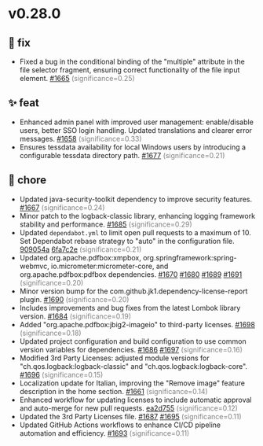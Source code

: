 # v0.28.0
## 🐛 fix
- Fixed a bug in the conditional binding of the "multiple" attribute in the file selector fragment, ensuring correct functionality of the file input element. [#1665](https://github.com/Stirling-Tools/Stirling-PDF/pull/1665) <span style='color:grey;'>(significance=0.25)</span>

## ✨ feat
- Enhanced admin panel with improved user management: enable/disable users, better SSO login handling. Updated translations and clearer error messages. [#1658](https://github.com/Stirling-Tools/Stirling-PDF/pull/1658) <span style='color:grey;'>(significance=0.33)</span>
- Ensures tessdata availability for local Windows users by introducing a configurable tessdata directory path. [#1677](https://github.com/Stirling-Tools/Stirling-PDF/pull/1677) <span style='color:grey;'>(significance=0.21)</span>

## 🔧 chore
- Updated java-security-toolkit dependency to improve security features. [#1667](https://github.com/Stirling-Tools/Stirling-PDF/pull/1667) <span style='color:grey;'>(significance=0.24)</span>
- Minor patch to the logback-classic library, enhancing logging framework stability and performance. [#1685](https://github.com/Stirling-Tools/Stirling-PDF/pull/1685) <span style='color:grey;'>(significance=0.29)</span>
- Updated `dependabot.yml` to limit open pull requests to a maximum of 10. Set Dependabot rebase strategy to "auto" in the configuration file. [909054a](https://github.com/Stirling-Tools/Stirling-PDF/commit/909054a49d8b3befa25d81682e9ab7528cbea257) [6fa7c2e](https://github.com/Stirling-Tools/Stirling-PDF/commit/6fa7c2e5e128b23658ea6203444f46b2bae89b95) <span style='color:grey;'>(significance=0.21)</span>
- Updated org.apache.pdfbox:xmpbox, org.springframework:spring-webmvc, io.micrometer:micrometer-core, and org.apache.pdfbox:pdfbox dependencies. [#1670](https://github.com/Stirling-Tools/Stirling-PDF/pull/1670) [#1680](https://github.com/Stirling-Tools/Stirling-PDF/pull/1680) [#1689](https://github.com/Stirling-Tools/Stirling-PDF/pull/1689) [#1691](https://github.com/Stirling-Tools/Stirling-PDF/pull/1691) <span style='color:grey;'>(significance=0.20)</span>
- Minor version bump for the com.github.jk1.dependency-license-report plugin. [#1690](https://github.com/Stirling-Tools/Stirling-PDF/pull/1690) <span style='color:grey;'>(significance=0.20)</span>
- Includes improvements and bug fixes from the latest Lombok library version. [#1684](https://github.com/Stirling-Tools/Stirling-PDF/pull/1684) <span style='color:grey;'>(significance=0.19)</span>
- Added "org.apache.pdfbox:jbig2-imageio" to third-party licenses. [#1698](https://github.com/Stirling-Tools/Stirling-PDF/pull/1698) <span style='color:grey;'>(significance=0.18)</span>
- Updated project configuration and build configuration to use common version variables for dependencies. [#1686](https://github.com/Stirling-Tools/Stirling-PDF/pull/1686) [#1697](https://github.com/Stirling-Tools/Stirling-PDF/pull/1697) <span style='color:grey;'>(significance=0.16)</span>
- Modified 3rd Party Licenses: adjusted module versions for "ch.qos.logback:logback-classic" and "ch.qos.logback:logback-core". [#1696](https://github.com/Stirling-Tools/Stirling-PDF/pull/1696) <span style='color:grey;'>(significance=0.15)</span>
- Localization update for Italian, improving the "Remove image" feature description in the home section. [#1661](https://github.com/Stirling-Tools/Stirling-PDF/pull/1661) <span style='color:grey;'>(significance=0.14)</span>
- Enhanced workflow for updating licenses to include automatic approval and auto-merge for new pull requests. [ea2d755](https://github.com/Stirling-Tools/Stirling-PDF/commit/ea2d7558081b9ce62acf994ad60fc5c6a9b2e17d) <span style='color:grey;'>(significance=0.12)</span>
- Updated the 3rd Party Licenses file. [#1687](https://github.com/Stirling-Tools/Stirling-PDF/pull/1687) [#1695](https://github.com/Stirling-Tools/Stirling-PDF/pull/1695) <span style='color:grey;'>(significance=0.11)</span>
- Updated GitHub Actions workflows to enhance CI/CD pipeline automation and efficiency. [#1693](https://github.com/Stirling-Tools/Stirling-PDF/pull/1693) <span style='color:grey;'>(significance=0.11)</span>